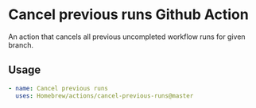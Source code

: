 # Cancel previous runs Github Action

An action that cancels all previous uncompleted workflow runs for given branch.

## Usage

```yaml
- name: Cancel previous runs
  uses: Homebrew/actions/cancel-previous-runs@master
```
